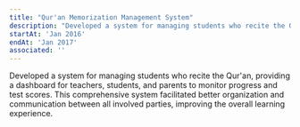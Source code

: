 ```yaml
---
title: "Qur'an Memorization Management System"
description: "Developed a system for managing students who recite the Qur'an, providing a dashboard for teachers, students, and parents to monitor progress and test scores. This comprehensive system facilitated better organization and communication between all involved parties, improving the overall learning experience."
startAt: 'Jan 2016'
endAt: 'Jan 2017'
associated: ''
---
```


Developed a system for managing students who recite the Qur'an, providing a dashboard for teachers, students, and parents to monitor progress and test scores. This comprehensive system facilitated better organization and communication between all involved parties, improving the overall learning experience.

